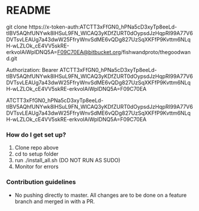 # README #

git clone https://x-token-auth:ATCTT3xFfGN0_hPNa5cD3xyTp8eeLd-tIBV5AQhfUNYwk8lHSuL9FN_WlCAQ3yKDfZURT0dOypsdJzHqpRl99A77V6DVTsvLEAUg7a43dwW25FfryWnvSdME6vQDg827UzSqXKFfP9Kvttm6NLqH-wLZLOk_cE4VV5skRE-erkvolAiWpIDNQ5A=F09C70EA@bitbucket.org/fishwandproto/thegoodwand.git

Authorization: Bearer ATCTT3xFfGN0_hPNa5cD3xyTp8eeLd-tIBV5AQhfUNYwk8lHSuL9FN_WlCAQ3yKDfZURT0dOypsdJzHqpRl99A77V6DVTsvLEAUg7a43dwW25FfryWnvSdME6vQDg827UzSqXKFfP9Kvttm6NLqH-wLZLOk_cE4VV5skRE-erkvolAiWpIDNQ5A=F09C70EA

ATCTT3xFfGN0_hPNa5cD3xyTp8eeLd-tIBV5AQhfUNYwk8lHSuL9FN_WlCAQ3yKDfZURT0dOypsdJzHqpRl99A77V6DVTsvLEAUg7a43dwW25FfryWnvSdME6vQDg827UzSqXKFfP9Kvttm6NLqH-wLZLOk_cE4VV5skRE-erkvolAiWpIDNQ5A=F09C70EA

### How do I get set up? ###

1. Clone repo above 
2. cd to setup folder 
3. run ./install_all.sh (DO NOT RUN AS SUDO)
4. Monitor for errors 

### Contribution guidelines ###

* No pushing directly to master. All changes are to be done on a feature branch and merged in with a PR. 
